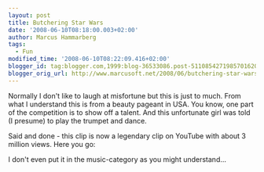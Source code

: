 ```yaml
---
layout: post
title: Butchering Star Wars
date: '2008-06-10T08:18:00.003+02:00'
author: Marcus Hammarberg
tags:
  - Fun
modified_time: '2008-06-10T08:22:09.416+02:00'
blogger_id: tag:blogger.com,1999:blog-36533086.post-5110854271985701620
blogger_orig_url: http://www.marcusoft.net/2008/06/butchering-star-wars.html
---
```


Normally
I don't like to laugh at misfortune but this is just to much. From what
I understand this is from a beauty pageant in USA. You know, one part of
the competition is to show off a talent. And this unfortunate girl was
told (I presume) to play the trumpet and dance.

Said and done - this clip is now a legendary clip on YouTube with about
3 million views. Here you go:






<div align="left">

I don't even put it in the music-category as you might understand...

</div>
